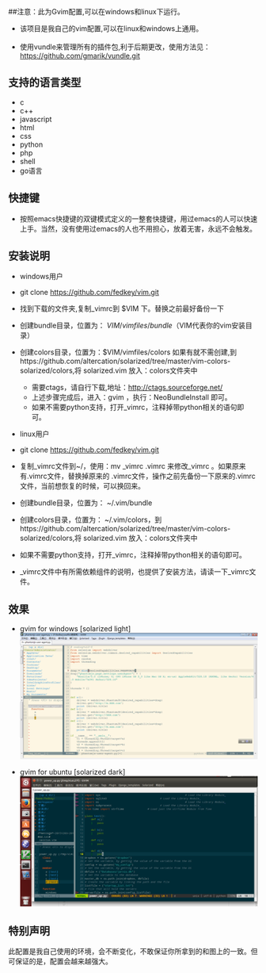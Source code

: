 ##注意：此为Gvim配置,可以在windows和linux下运行。

* 该项目是我自己的vim配置,可以在linux和windows上通用。<br><br>
* 使用vundle来管理所有的插件包,利于后期更改，使用方法见：https://github.com/gmarik/vundle.git<br>

## 支持的语言类型
* c
* c++
* javascript
* html
* css 
* python
* php
* shell
* go语言

## 快捷键
* 按照emacs快捷键的双键模式定义的一整套快捷键，用过emacs的人可以快速上手。当然，没有使用过emacs的人也不用担心，放着无害，永远不会触发。


## 安装说明

* windows用户
* git clone https://github.com/fedkey/vim.git
* 找到下载的文件夹,复制_vimrc到  $VIM 下。替换之前最好备份一下<br>
* 创建bundle目录，位置为： $VIM/vimfiles/bundle    （$VIM代表你的vim安装目录）<br>
* 创建colors目录，位置为：$VIM/vimfiles/colors     如果有就不需创建,到https://github.com/altercation/solarized/tree/master/vim-colors-solarized/colors,将
 solarized.vim 放入：colors文件夹中 
  * 需要ctags，请自行下载,地址：http://ctags.sourceforge.net/  
  * 上述步骤完成后，进入：gvim ，执行：NeoBundleInstall 即可。
  * 如果不需要python支持，打开_vimrc，注释掉带python相关的语句即可。


* linux用户 
*  git clone https://github.com/fedkey/vim.git 
*  复制_vimrc文件到~/，使用：mv _vimrc .vimrc 来修改_vimrc 。如果原来有.vimrc文件，替换掉原来的 .vimrc文件，操作之前先备份一下原来的.vimrc文件，当前想恢复的时候，可以换回来。<br>
 * 创建bundle目录，位置为： ~/.vim/bundle<br>
 * 创建colors目录，位置为： ~/.vim/colors，到https://github.com/altercation/solarized/tree/master/vim-colors-solarized/colors,将
 solarized.vim 放入：colors文件夹中 
 
 * 如果不需要python支持，打开_vimrc，注释掉带python相关的语句即可。
 * _vimrc文件中有所需依赖组件的说明，也提供了安装方法，请读一下_vimrc文件。
 
## 效果
* gvim for windows [solarized light]
![image](https://github.com/fedkey/vim/blob/master/images/vim-scr.png)

* gvim for ubuntu  [solarized dark]
![image](https://github.com/fedkey/vim/blob/master/images/linux_gvim.png)

## 特别声明
此配置是我自己使用的环境，会不断变化，不敢保证你所拿到的和图上的一致。但可保证的是，配置会越来越强大。

